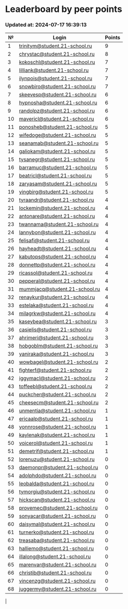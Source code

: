 # Leaderboard by peer points

### Updated at: 2024-07-17 16:39:13

| № | Login | Points |
|---|-------|--------|
|1|trinitym@student.21-school.ru|9|
|2|chrystac@student.21-school.ru|8|
|3|kokoschl@student.21-school.ru|7|
|4|lilliank@student.21-school.ru|7|
|5|ilynpois@student.21-school.ru|7|
|6|snowbiro@student.21-school.ru|7|
|7|skeevesp@student.21-school.ru|6|
|8|hypnosha@student.21-school.ru|6|
|9|randolpz@student.21-school.ru|6|
|10|mavericl@student.21-school.ru|6|
|11|ponosheb@student.21-school.ru|5|
|12|wifedoge@student.21-school.ru|5|
|13|seanamab@student.21-school.ru|5|
|14|galiokam@student.21-school.ru|5|
|15|tysanegr@student.21-school.ru|5|
|16|barramuc@student.21-school.ru|5|
|17|beatricl@student.21-school.ru|5|
|18|zaryasam@student.21-school.ru|5|
|19|yingbirg@student.21-school.ru|5|
|20|tyraandr@student.21-school.ru|4|
|21|lockemin@student.21-school.ru|4|
|22|antonare@student.21-school.ru|4|
|23|twannama@student.21-school.ru|4|
|24|lannybon@student.21-school.ru|4|
|25|felisafi@student.21-school.ru|4|
|26|hayheadt@student.21-school.ru|4|
|27|kabutops@student.21-school.ru|4|
|28|donnettp@student.21-school.ru|4|
|29|ricassol@student.21-school.ru|4|
|30|pepperal@student.21-school.ru|4|
|31|mummjacq@student.21-school.ru|4|
|32|renaykur@student.21-school.ru|4|
|33|estelaka@student.21-school.ru|4|
|34|milagrkw@student.21-school.ru|4|
|35|kaseybea@student.21-school.ru|3|
|36|casielis@student.21-school.ru|3|
|37|ahrimeri@student.21-school.ru|3|
|38|hobgoblm@student.21-school.ru|3|
|39|yaniraka@student.21-school.ru|3|
|40|wowbagel@student.21-school.ru|2|
|41|fighterf@student.21-school.ru|2|
|42|iggymacl@student.21-school.ru|2|
|43|toffeebl@student.21-school.ru|2|
|44|puckcher@student.21-school.ru|2|
|45|cheesecm@student.21-school.ru|2|
|46|unmentia@student.21-school.ru|1|
|47|ericaalp@student.21-school.ru|1|
|48|yonnrose@student.21-school.ru|1|
|49|kaylenak@student.21-school.ru|1|
|50|voicerol@student.21-school.ru|1|
|51|demetrif@student.21-school.ru|1|
|52|lorenuzu@student.21-school.ru|0|
|53|daemonpr@student.21-school.ru|0|
|54|adolphdo@student.21-school.ru|0|
|55|leobalda@student.21-school.ru|0|
|56|tymorgiu@student.21-school.ru|0|
|57|hickscan@student.21-school.ru|0|
|58|provemec@student.21-school.ru|0|
|59|sonyacar@student.21-school.ru|0|
|60|daisymal@student.21-school.ru|0|
|61|turnerko@student.21-school.ru|0|
|62|treasaba@student.21-school.ru|0|
|63|halliemo@student.21-school.ru|0|
|64|illalong@student.21-school.ru|0|
|65|marenvar@student.21-school.ru|0|
|66|christib@student.21-school.ru|0|
|67|vincenzg@student.21-school.ru|0|
|68|juggermy@student.21-school.ru|0|
|
